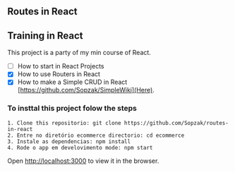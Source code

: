 ## Routes in React


## Training in React
This project is a party of my min course of React.
- [ ] How to start in React Projects
- [x] How to use Routers in React
- [x] How to make a Simple CRUD in React [https://github.com/Sopzak/SimpleWiki](Here).

### To insttal this project folow the steps

`1. Clone this repositorio: git clone https://github.com/Sopzak/routes-in-react`<br />
`2. Entre no diretório ecommerce directorio: cd ecommerce`<br />
`3. Instale as dependencias: npm install`<br />
`4. Rode o app em develovimento mode: npm start`<br />

Open [http://localhost:3000](http://localhost:3000) to view it in the browser.<br />